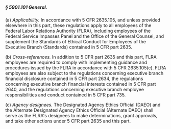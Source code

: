 ##### § 5901.101 General. #####

(a) *Applicability.* In accordance with 5 CFR 2635.105, and unless provided elsewhere in this part, these regulations apply to all employees of the Federal Labor Relations Authority (FLRA), including employees of the Federal Service Impasses Panel and the Office of the General Counsel, and supplement the Standards of Ethical Conduct for Employees of the Executive Branch (Standards) contained in 5 CFR part 2635.

(b) *Cross-references.* In addition to 5 CFR part 2635 and this part, FLRA employees are required to comply with implementing guidance and procedures issued by the FLRA in accordance with 5 CFR 2635.105(c). FLRA employees are also subject to the regulations concerning executive branch financial disclosure contained in 5 CFR part 2634, the regulations concerning executive branch financial interests contained in 5 CFR part 2640, and the regulations concerning executive branch employee responsibilities and conduct contained in 5 CFR part 735.

(c) *Agency designees.* The Designated Agency Ethics Official (DAEO) and the Alternate Designated Agency Ethics Official (Alternate DAEO) shall serve as the FLRA's designees to make determinations, grant approvals, and take other actions under 5 CFR part 2635 and this part.